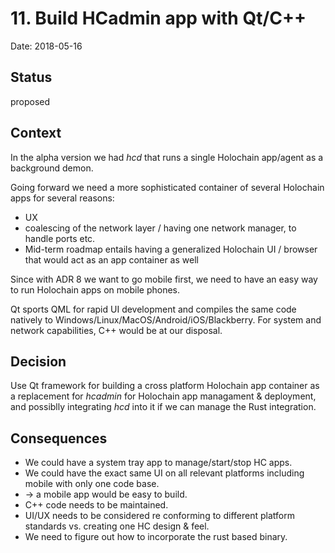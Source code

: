 # 11. Build HCadmin app with Qt/C++

Date: 2018-05-16

## Status

proposed

## Context

In the alpha version we had *hcd* that runs a single Holochain app/agent as a background demon.

Going forward we need a more sophisticated container of several Holochain apps for several reasons:
* UX
* coalescing of the network layer / having one network manager, to handle ports etc.
* Mid-term roadmap entails having a generalized Holochain UI / browser that would act as an app container as well

Since with ADR 8 we want to go mobile first, we need to have an easy way to run Holochain apps on mobile phones.

Qt sports QML for rapid UI development and compiles the same code natively to Windows/Linux/MacOS/Android/iOS/Blackberry.
For system and network capabilities, C++ would be at our disposal.

## Decision

Use Qt framework for building a cross platform Holochain app container as a replacement for *hcadmin* for Holochain app managament & deployment, and possiblly integrating *hcd* into it if we can manage the Rust integration.

## Consequences

* We could have a system tray app to manage/start/stop HC apps.
* We could have the exact same UI on all relevant platforms including mobile with only one code base.
* -> a mobile app would be easy to build.
* C++ code needs to be maintained.
* UI/UX needs to be considered re conforming to different platform standards vs. creating one HC design & feel.  
* We need to figure out how to incorporate the rust based binary.
